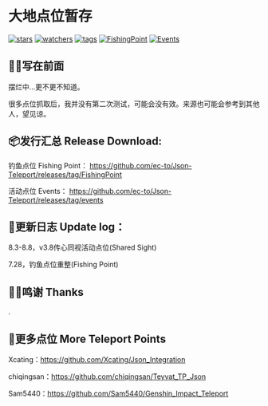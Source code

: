 # 大地点位暂存

[![stars](https://badgen.net/github/stars/ec-to/Json-Teleport)](#)
[![watchers](https://badgen.net/github/watchers/ec-to/Json-Teleport)](#)
[![tags](https://badgen.net/github/tags/ec-to/Json-Teleport)](https://github.com/ec-to/Json-Teleport/tags)
[![FishingPoint](https://badgen.net/badge/Fishing%20Point/v3.8)](https://github.com/ec-to/Json-Teleport/releases/tag/FishingPoint)
[![Events](https://badgen.net/badge/Events/v3.8%20Shared%20Sight)](https://github.com/ec-to/Json-Teleport/releases/tag/events)

## ✍🏻写在前面 
摆烂中...更不更不知道。

很多点位抓取后，我并没有第二次测试，可能会没有效。来源也可能会参考到其他人，望见谅。

## 📦发行汇总 Release Download:
钓鱼点位 Fishing Point：
https://github.com/ec-to/Json-Teleport/releases/tag/FishingPoint

活动点位 Events：
https://github.com/ec-to/Json-Teleport/releases/tag/events

## 📃更新日志 Update log：

8.3-8.8，v3.8传心同视活动点位(Shared Sight)

7.28，钓鱼点位重整(Fishing Point)

## 🫶🏻鸣谢 Thanks
.

## 📍更多点位 More Teleport Points

Xcating：https://github.com/Xcating/Json_Integration

chiqingsan：https://github.com/chiqingsan/Teyvat_TP_Json

Sam5440：https://github.com/Sam5440/Genshin_Impact_Teleport

